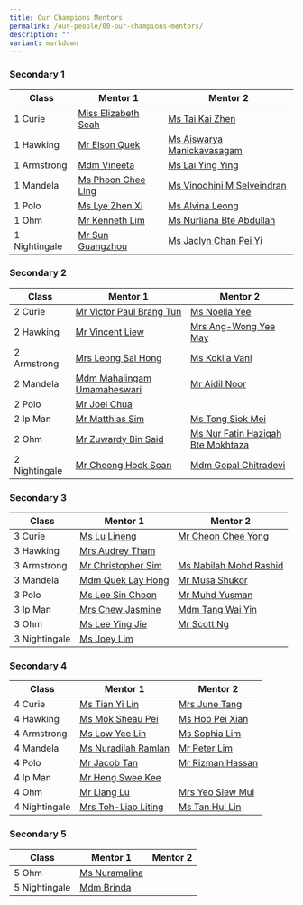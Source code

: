 ```yaml
---
title: Our Champions Mentors
permalink: /our-people/00-our-champions-mentors/
description: ""
variant: markdown
---
```

### Secondary 1

| Class | Mentor 1 | Mentor 2 |
| -------- | -------- | -------- |
| 1 Curie    |   [Miss Elizabeth Seah](mailto:elizabeth.seah@cwss.moe.edu.sg)   |   [Ms Tai Kai Zhen](mailto:tai.kaizhen@cwss.moe.edu.sg)   |
| 1 Hawking    |   [Mr Elson Quek](mailto:elson.quek@cwss.moe.edu.sg)   |   [Ms Aiswarya Manickavasagam](mailto:aiswarya@cwss.moe.edu.sg)    |
| 1 Armstrong    |   [Mdm Vineeta](mailto:vineeta@cwss.moe.edu.sg)   |   [Ms Lai Ying Ying](mailto:lai.yingying@cwss.moe.edu.sg)   |
| 1 Mandela    |   [Ms Phoon Chee Ling](mailto:phoon.cheeling@cwss.moe.edu.sg)   |   [Ms Vinodhini M Selveindran ](mailto:vinodhini@cwss.moe.edu.sg)   |
| 1 Polo    |   [Ms Lye Zhen Xi](mailto:lye.zhenxi@cwss.moe.edu.sg)   |   [Ms Alvina Leong](mailto:alvina.leong@cwss.moe.edu.sg)   |
| 1 Ohm    |   [Mr Kenneth Lim](mailto:kenneth.lim@cwss.moe.edu.sg)   |   [Ms Nurliana Bte Abdullah](mailto:nurliana.abdullah@cwss.moe.edu.sg)   |
| 1 Nightingale    |   [Mr Sun Guangzhou](mailto:sun.guangzhou@cwss.moe.edu.sg)   |   [Ms Jaclyn Chan Pei Yi ](mailto:jaclyn.chanpeiyi@cwss.moe.edu.sg)   |

### Secondary 2

| Class | Mentor 1 | Mentor 2 |
| -------- | -------- | -------- |
| 2 Curie    |   [Mr Victor Paul Brang Tun](mailto:victor.brang@cwss.moe.edu.sg)   |   [Ms Noella Yee](mailto:noella.yee@cwss.moe.edu.sg)   |
| 2 Hawking    |   [Mr Vincent Liew](mailto:liew.chenkong@cwss.moe.edu.sg)   |   [ Mrs Ang-Wong Yee May](mailto:wong.yeemay@cwss.moe.edu.sg)   |
| 2 Armstrong    |   [Mrs Leong Sai Hong](mailto:leong.saihong@cwss.moe.edu.sg)   |   [Ms Kokila Vani](mailto:kokila.vani@cwss.moe.edu.sg)   |
| 2 Mandela    |   [Mdm Mahalingam Umamaheswari](mailto:mahalingam.umamaheswari@cwss.moe.edu.sg)   |   [Mr Aidil Noor](mailto:aidil.noor@cwss.moe.edu.sg)   |
| 2 Polo    |   [Mr Joel Chua](mailto:joel.chua@cwss.moe.edu.sg)   |      |
| 2 Ip Man    |   [Mr Matthias Sim](mailto:matthias.sim@cwss.moe.edu.sg)   |   [Ms Tong Siok Mei ](mailto:tong.siokmei@cwss.moe.edu.sg)   |
| 2 Ohm    |   [Mr Zuwardy Bin Said](mailto:zuwardy.said@cwss.moe.edu.sg)   |   [Ms Nur Fatin Haziqah Bte Mokhtaza](mailto:nur.fatin.haziqah@cwss.moe.edu.sg)   |
| 2 Nightingale    |   [Mr Cheong Hock Soan](mailto:cheong.hocksoan@cwss.moe.edu.sg)   |   [Mdm Gopal Chitradevi ](mailto:gopal.chitradevi@cwss.moe.edu.sg)   |

### Secondary 3

| Class | Mentor 1 | Mentor 2 |
| -------- | -------- | -------- |
| 3 Curie    |   [Ms Lu Lineng](mailto:lu.lineng@cwss.moe.edu.sg)   |   [Mr Cheon Chee Yong](mailto:cheon.cheeyong@cwss.moe.edu.sg)   |
| 3 Hawking    |   [Mrs Audrey Tham](mailto:audrey.tham@cwss.moe.edu.sg)   |      |
| 3 Armstrong    |   [Mr Christopher Sim](mailto:christopher.sim@cwss.moe.edu.sg)   |   [Ms Nabilah Mohd Rashid](mailto:nabilah@cwss.moe.edu.sg)   |
| 3 Mandela    |   [Mdm Quek Lay Hong](mailto:quek.layhong@cwss.moe.edu.sg)   |   [Mr Musa Shukor](mailto:musa.shukor@cwss.moe.edu.sg)   |
| 3 Polo    |   [Ms Lee Sin Choon](mailto:lee.sinchoon@cwss.moe.edu.sg)   |   [Mr Muhd Yusman](mailto:muhammad.yusman@cwss.moe.edu.sg)   |
| 3 Ip Man    |   [Mrs Chew Jasmine](mailto:jasmine.chew@cwss.moe.edu.sg)   |   [Mdm Tang Wai Yin](mailto:tang.waiyin@cwss.moe.edu.sg)   |
| 3 Ohm    |   [Ms Lee Ying Jie](mailto:lee.yingjie@cwss.moe.edu.sg)   |   [Mr Scott Ng](mailto:ng.hanliat@cwss.moe.edu.sg)   |
| 3 Nightingale    |   [Ms Joey Lim](mailto:joeylim.peisi@cwss.moe.edu.sg)   |      |

### Secondary 4

| Class | Mentor 1 | Mentor 2 |
| -------- | -------- | -------- |
| 4 Curie    |   [Ms Tian Yi Lin ](mailto:tian.yilin@cwss.moe.edu.sg)   |   [Mrs June Tang](mailto:june.tang@cwss.moe.edu.sg)   |
| 4 Hawking    |   [Ms Mok Sheau Pei](mailto:mok.sheaupei@cwss.moe.edu.sg)   |   [Ms Hoo Pei Xian](mailto:hoo.peixian@cwss.moe.edu.sg)   |
| 4 Armstrong    |   [Ms Low Yee Lin](mailto:low.yeelin@cwss.moe.edu.sg)   |   [Ms Sophia Lim ](mailto:sophia.lim@cwss.moe.edu.sg)   |
| 4 Mandela    |   [Ms Nuradilah Ramlan](mailto:nuradilah.ramlan@cwss.moe.edu.sg)   |   [Mr Peter Lim ](mailto:peter.lim@cwss.moe.edu.sg)   |
| 4 Polo    |   [Mr Jacob Tan](mailto:jacob.tan@cwss.moe.edu.sg)   |   [Mr Rizman Hassan](mailto:rizman.hassan@cwss.moe.edu.sg)   |
| 4 Ip Man    |   [Mr Heng Swee Kee](mailto:heng.sweekee@cwss.moe.edu.sg)   |      |
| 4 Ohm    |   [Mr Liang Lu](mailto:liang.lu@cwss.moe.edu.sg)   |   [Mrs Yeo Siew Mui](mailto:yeo.siewmui@cwss.moe.edu.sg)   |
| 4 Nightingale    |   [Mrs Toh-Liao Liting](mailto:liao.liting@cwss.moe.edu.sg)   |   [Ms Tan Hui Lin](mailto:tan.huilin@cwss.moe.edu.sg)   |

### Secondary 5

| Class | Mentor 1 | Mentor 2 |
| -------- | -------- | -------- |
| 5 Ohm    |   [Ms Nuramalina](mailto:nuramalina.shalan@cwss.moe.edu.sg)   |      |
| 5 Nightingale    |   [Mdm Brinda](mailto:brinda@cwss.moe.edu.sg)   |      |